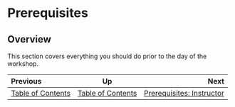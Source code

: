 <!-- begin auto-generated title section -->
# Prerequisites
<!-- end auto-generated section -->


## Overview

This section covers everything you should do prior to the day of the workshop.


<!-- begin auto-generated nav-links section -->
| Previous | Up | Next |
|:---------|:---:|-----:|
| [Table of Contents](./README.md) | [Table of Contents](./README.md) | [Prerequisites: Instructor](./prereq_instructor.md) |
<!-- end auto-generated section -->

